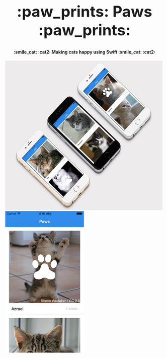 <h1 align="center" style="font-size:48px;"> :paw_prints: Paws :paw_prints: </h1>

<h4 align="center"> :smile_cat: :cat2: Making cats happy using Swift :smile_cat: :cat2: </h4>
 
<img src="https://raw.githubusercontent.com/Scully87/Paws/master/paws.jpg" alt="paws" width="500" height="475">
<img src="https://raw.githubusercontent.com/Scully87/Paws/master/paws1.png" alt="paws" width="250" height="450">
